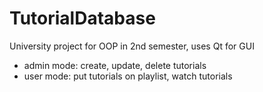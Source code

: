 # TutorialDatabase
University project for OOP in 2nd semester, uses Qt for GUI
- admin mode: create, update, delete tutorials
- user mode: put tutorials on playlist, watch tutorials
